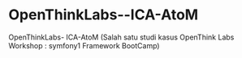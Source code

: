 OpenThinkLabs--ICA-AtoM
=======================

OpenThinkLabs- ICA-AtoM (Salah satu studi kasus OpenThink Labs Workshop : symfony1 Framework BootCamp)